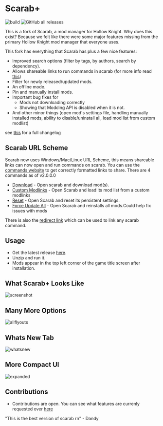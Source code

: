# Scarab+
![build](https://github.com/TheMulhima/Scarab/actions/workflows/dotnet.yml/badge.svg)
![GitHub all releases](https://img.shields.io/github/downloads/TheMulhima/Scarab/total)

This is a fork of Scarab, a mod manager for Hollow Knight. Why does this exist? Because we felt like there were some 
major features missing from the primary Hollow Knight mod manager that everyone uses.  

This fork has everything that Scarab has plus a few nice features:
- Improved search options (filter by tags, by authors, search by dependency).
- Allows shareable links to run commands in scarab (for more info read [this](https://github.com/TheMulhima/Scarab#scarab-url-scheme))
- Filter for newly released/updated mods.
- An offline mode.
- Pin and manually install mods.
- Important bug fixes for
  - Mods not downloading correctly
  - Showing that Modding API is disabled when it is not.
- And other minor things (open mod's settings file, handling manually installed mods, ability to disable/uninstall all, load mod list from custom modlist)

see [this](https://github.com/TheMulhima/Scarab/blob/master/CHANGELOG.md) for a full changelog

## Scarab URL Scheme
Scarab now uses Windows/Mac/Linux URL Scheme, this means shareable links can now open and run commands on scarab. You can use the [commands website](https://themulhima.github.io/Scarab/commands) to get correctly formatted links to share. There are 4 commands as of v2.0.0.0
- [Download](https://themulhima.github.io/Scarab/commands/download) - Open scarab and download mod(s).
- [Custom Modlinks](https://themulhima.github.io/Scarab/commands/customModLinks) - Open Scarab and load its mod list from a custom modlinks
- [Reset](https://themulhima.github.io/Scarab/commands/reset) - Open Scarab and reset its persistent settings.
- [Force Update All](https://themulhima.github.io/Scarab/commands/forceUpdateAll) - Open Scarab and reinstalls all mods.Could help fix issues with mods

There is also the [redirect link](https://themulhima.github.io/Scarab/redirect) which can be used to link any scarab command.
## Usage
- Get the latest release [here](https://github.com/TheMulhima/Scarab/releases/latest).
- Unzip and run it.
- Mods appear in the top left corner of the game title screen after installation.

## What Scarab+ Looks Like
![screenshot](https://raw.githubusercontent.com/TheMulhima/Scarab/static-resources/Readme%20Assets/Default.png)

## Many More Options
![allflyouts](https://raw.githubusercontent.com/TheMulhima/Scarab/static-resources/Readme%20Assets/All%20Flyouts.png)

## Whats New Tab
![whatsnew](https://raw.githubusercontent.com/TheMulhima/Scarab/static-resources/Readme%20Assets/whatsnew.png)

## More Compact UI
![expanded](https://raw.githubusercontent.com/TheMulhima/Scarab/static-resources/Readme%20Assets/expanded.png)

## Contributions
- Contributions are open. You can see what features are currenly requested over [here](https://github.com/TheMulhima/Scarab/labels/enhancement)

"This is the best version of scarab rn" - Dandy

